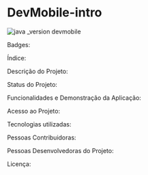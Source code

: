 # DevMobile-intro
![java _version devmobile](https://github.com/ThRibR/DevMobile-intro/assets/159657768/a1bd2ccd-6ba7-4b3b-aebc-1a828b08c962)


Badges:


Índice:


Descrição do Projeto:


Status do Projeto:


Funcionalidades e Demonstração da Aplicação:


Acesso ao Projeto:


Tecnologias utilizadas:


Pessoas Contribuidoras:


Pessoas Desenvolvedoras do Projeto:


Licença:
